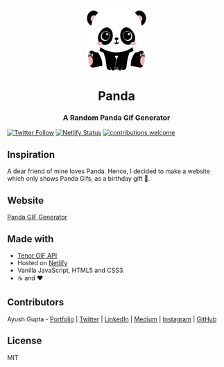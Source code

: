 <p align="center">
<img src="https://github.com/gupta-ji6/panda/raw/master/assets/panda-icon.webp" alt="Panda Logo" height="150">
</p>

<div align="center">
<h1>Panda</h1>
<h3>A Random Panda Gif Generator</h3>
</div>

[![Twitter Follow](https://img.shields.io/twitter/follow/_guptaji_?style=social)](https://twitter.com/intent/follow?screen_name=_guptaji_)
[![Netlify Status](https://api.netlify.com/api/v1/badges/964b08f8-3819-4843-be1e-af2550d88da1/deploy-status)](https://app.netlify.com/sites/panda-gif/deploys)
[![contributions welcome](https://img.shields.io/badge/contributions-welcome-brightgreen.svg?style=flat)](https://github.com/dwyl/esta/issues)

## Inspiration

A dear friend of mine loves Panda. Hence, I decided to make a website which only shows Panda Gifs, as a birthday gift 🎂.

## Website

[Panda GIF Generator]("https://panda-gif.netlify.com/")

## Made with

* [Tenor GIF API]("https://tenor.com/gifapi")
* Hosted on [Netlify]("https://www.netlify.com/")
* Vanilla JavaScript, HTML5 and CSS3.
* ☕ and ❤

## Contributors

Ayush Gupta - [Portfolio]("http://ayushgupta.tech/") | [Twitter](https://twitter.com/_guptaji_) | [LinkedIn](https://www.linkedin.com/in/guptaji6/) | [Medium](https://medium.com/@guptaji) | [Instagram](https://www.instagram.com/_.guptaji._/) | [GitHub](https://github.com/gupta-ji6)

## License

MIT
